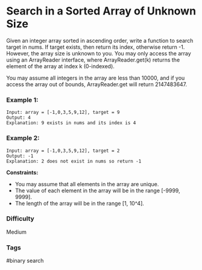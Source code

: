 # Search in a Sorted Array of Unknown Size

Given an integer array sorted in ascending order, write a function to search target in nums. If target exists, then return its index, otherwise return -1. However, the array size is unknown to you. You may only access the array using an ArrayReader interface, where ArrayReader.get(k) returns the element of the array at index k (0-indexed).

You may assume all integers in the array are less than 10000, and if you access the array out of bounds, ArrayReader.get will return 2147483647.

### Example 1:

```
Input: array = [-1,0,3,5,9,12], target = 9
Output: 4
Explanation: 9 exists in nums and its index is 4
```

### Example 2:

```
Input: array = [-1,0,3,5,9,12], target = 2
Output: -1
Explanation: 2 does not exist in nums so return -1
```

**Constraints:**

- You may assume that all elements in the array are unique.
- The value of each element in the array will be in the range [-9999, 9999].
- The length of the array will be in the range [1, 10^4].

### Difficulty

Medium

### Tags

#binary search
